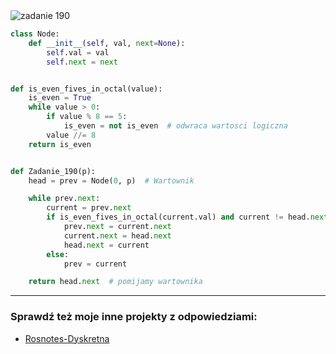 <picture>
  <source srcset="../../srt/zbior_zadan/190.png" media="(prefers-color-scheme: light)">
  <source srcset="../../srt/zbior_zadan/black_190.png" media="(prefers-color-scheme: dark)">
  <img src="../../srt/zbior_zadan/black_190.png" alt="zadanie 190">
</picture>

```python
class Node:
    def __init__(self, val, next=None):
        self.val = val
        self.next = next


def is_even_fives_in_octal(value):
    is_even = True
    while value > 0:
        if value % 8 == 5:
            is_even = not is_even  # odwraca wartosci logiczna
        value //= 8
    return is_even


def Zadanie_190(p):
    head = prev = Node(0, p)  # Wartownik

    while prev.next:
        current = prev.next
        if is_even_fives_in_octal(current.val) and current != head.next:  # ignoruje 1 element bo jest z przodu
            prev.next = current.next
            current.next = head.next
            head.next = current
        else:
            prev = current

    return head.next  # pomijamy wartownika
```

---
### Sprawdź też moje inne projekty z odpowiedziami:
- [Rosnotes-Dyskretna](https://github.com/kamilGie/Rosnotes-Dyskretna)
